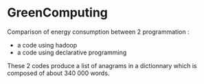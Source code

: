# GreenComputing

Comparison of energy consumption between 2 programmation :
  - a code using hadoop
  - a code using declarative programming

These 2 codes produce a list of anagrams in a dictionnary which is composed of about 340 000 words.

